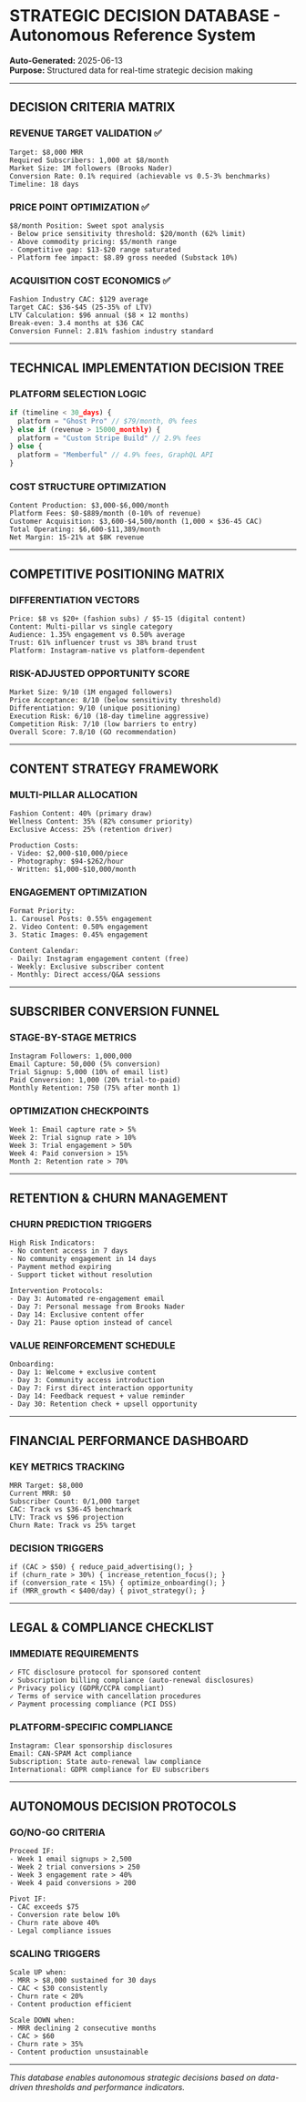 # STRATEGIC DECISION DATABASE - Autonomous Reference System

**Auto-Generated:** 2025-06-13  
**Purpose:** Structured data for real-time strategic decision making

---

## DECISION CRITERIA MATRIX

### **REVENUE TARGET VALIDATION** ✅
```
Target: $8,000 MRR
Required Subscribers: 1,000 at $8/month
Market Size: 1M followers (Brooks Nader)
Conversion Rate: 0.1% required (achievable vs 0.5-3% benchmarks)
Timeline: 18 days
```

### **PRICE POINT OPTIMIZATION** ✅
```
$8/month Position: Sweet spot analysis
- Below price sensitivity threshold: $20/month (62% limit)
- Above commodity pricing: $5/month range
- Competitive gap: $13-$20 range saturated
- Platform fee impact: $8.89 gross needed (Substack 10%)
```

### **ACQUISITION COST ECONOMICS** ✅
```
Fashion Industry CAC: $129 average
Target CAC: $36-$45 (25-35% of LTV)
LTV Calculation: $96 annual ($8 × 12 months)
Break-even: 3.4 months at $36 CAC
Conversion Funnel: 2.81% fashion industry standard
```

---

## TECHNICAL IMPLEMENTATION DECISION TREE

### **PLATFORM SELECTION LOGIC**
```javascript
if (timeline < 30_days) {
  platform = "Ghost Pro" // $79/month, 0% fees
} else if (revenue > 15000_monthly) {
  platform = "Custom Stripe Build" // 2.9% fees
} else {
  platform = "Memberful" // 4.9% fees, GraphQL API
}
```

### **COST STRUCTURE OPTIMIZATION**
```
Content Production: $3,000-$6,000/month
Platform Fees: $0-$889/month (0-10% of revenue)
Customer Acquisition: $3,600-$4,500/month (1,000 × $36-45 CAC)
Total Operating: $6,600-$11,389/month
Net Margin: 15-21% at $8K revenue
```

---

## COMPETITIVE POSITIONING MATRIX

### **DIFFERENTIATION VECTORS**
```
Price: $8 vs $20+ (fashion subs) / $5-15 (digital content)
Content: Multi-pillar vs single category
Audience: 1.35% engagement vs 0.50% average
Trust: 61% influencer trust vs 38% brand trust
Platform: Instagram-native vs platform-dependent
```

### **RISK-ADJUSTED OPPORTUNITY SCORE**
```
Market Size: 9/10 (1M engaged followers)
Price Acceptance: 8/10 (below sensitivity threshold)
Differentiation: 9/10 (unique positioning)
Execution Risk: 6/10 (18-day timeline aggressive)
Competition Risk: 7/10 (low barriers to entry)
Overall Score: 7.8/10 (GO recommendation)
```

---

## CONTENT STRATEGY FRAMEWORK

### **MULTI-PILLAR ALLOCATION**
```
Fashion Content: 40% (primary draw)
Wellness Content: 35% (82% consumer priority)
Exclusive Access: 25% (retention driver)

Production Costs:
- Video: $2,000-$10,000/piece
- Photography: $94-$262/hour
- Written: $1,000-$10,000/month
```

### **ENGAGEMENT OPTIMIZATION**
```
Format Priority:
1. Carousel Posts: 0.55% engagement
2. Video Content: 0.50% engagement  
3. Static Images: 0.45% engagement

Content Calendar:
- Daily: Instagram engagement content (free)
- Weekly: Exclusive subscriber content
- Monthly: Direct access/Q&A sessions
```

---

## SUBSCRIBER CONVERSION FUNNEL

### **STAGE-BY-STAGE METRICS**
```
Instagram Followers: 1,000,000
Email Capture: 50,000 (5% conversion)
Trial Signup: 5,000 (10% of email list)
Paid Conversion: 1,000 (20% trial-to-paid)
Monthly Retention: 750 (75% after month 1)
```

### **OPTIMIZATION CHECKPOINTS**
```
Week 1: Email capture rate > 5%
Week 2: Trial signup rate > 10%  
Week 3: Trial engagement > 50%
Week 4: Paid conversion > 15%
Month 2: Retention rate > 70%
```

---

## RETENTION & CHURN MANAGEMENT

### **CHURN PREDICTION TRIGGERS**
```
High Risk Indicators:
- No content access in 7 days
- No community engagement in 14 days  
- Payment method expiring
- Support ticket without resolution

Intervention Protocols:
- Day 3: Automated re-engagement email
- Day 7: Personal message from Brooks Nader
- Day 14: Exclusive content offer
- Day 21: Pause option instead of cancel
```

### **VALUE REINFORCEMENT SCHEDULE**
```
Onboarding: 
- Day 1: Welcome + exclusive content
- Day 3: Community access introduction
- Day 7: First direct interaction opportunity
- Day 14: Feedback request + value reminder
- Day 30: Retention check + upsell opportunity
```

---

## FINANCIAL PERFORMANCE DASHBOARD

### **KEY METRICS TRACKING**
```
MRR Target: $8,000
Current MRR: $0
Subscriber Count: 0/1,000 target
CAC: Track vs $36-45 benchmark
LTV: Track vs $96 projection
Churn Rate: Track vs 25% target
```

### **DECISION TRIGGERS**
```
if (CAC > $50) { reduce_paid_advertising(); }
if (churn_rate > 30%) { increase_retention_focus(); }
if (conversion_rate < 15%) { optimize_onboarding(); }
if (MRR_growth < $400/day) { pivot_strategy(); }
```

---

## LEGAL & COMPLIANCE CHECKLIST

### **IMMEDIATE REQUIREMENTS**
```
✓ FTC disclosure protocol for sponsored content
✓ Subscription billing compliance (auto-renewal disclosures)
✓ Privacy policy (GDPR/CCPA compliant)
✓ Terms of service with cancellation procedures
✓ Payment processing compliance (PCI DSS)
```

### **PLATFORM-SPECIFIC COMPLIANCE**
```
Instagram: Clear sponsorship disclosures
Email: CAN-SPAM Act compliance
Subscription: State auto-renewal law compliance
International: GDPR compliance for EU subscribers
```

---

## AUTONOMOUS DECISION PROTOCOLS

### **GO/NO-GO CRITERIA**
```
Proceed IF:
- Week 1 email signups > 2,500
- Week 2 trial conversions > 250
- Week 3 engagement rate > 40%
- Week 4 paid conversions > 200

Pivot IF:
- CAC exceeds $75
- Conversion rate below 10%
- Churn rate above 40%
- Legal compliance issues
```

### **SCALING TRIGGERS**
```
Scale UP when:
- MRR > $8,000 sustained for 30 days
- CAC < $30 consistently
- Churn rate < 20%
- Content production efficient

Scale DOWN when:
- MRR declining 2 consecutive months
- CAC > $60
- Churn rate > 35%
- Content production unsustainable
```

---

*This database enables autonomous strategic decisions based on data-driven thresholds and performance indicators.*